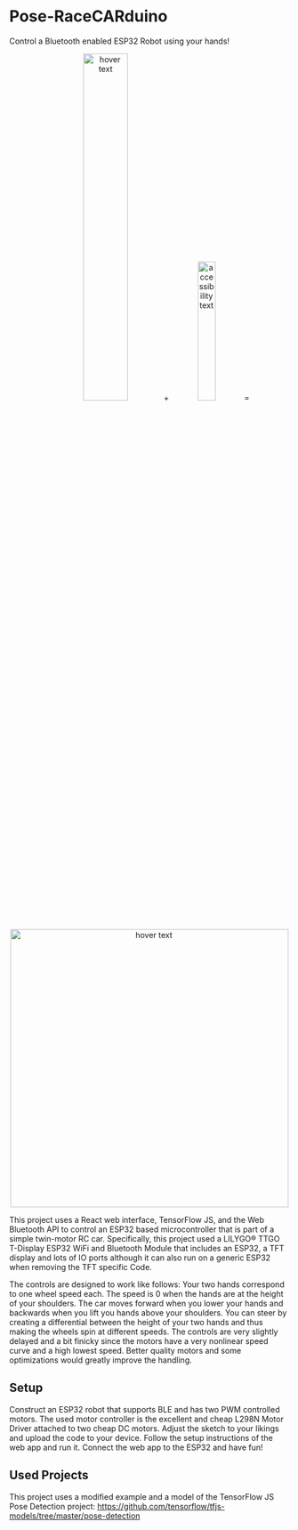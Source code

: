# Pose-RaceCARduino

Control a Bluetooth enabled ESP32 Robot using your hands!

<p align="center">
  <img src="Images/webapp.jpg" width="40%" title="hover text">
  +
  <img src="Images/robot.jpg" width="25.3%" alt="accessibility text">
  =
</p>

<p align="center">
  <img src="Images/demovideo.gif" height="500" title="hover text">
</p>


This project uses a React web interface, TensorFlow JS, and the Web Bluetooth API to control an ESP32 based microcontroller that is part of a simple twin-motor RC car. Specifically, this project used a LILYGO® TTGO T-Display ESP32 WiFi and Bluetooth Module that includes an ESP32, a TFT display and lots of IO ports although it can also run on a generic ESP32 when removing the TFT specific Code.

The controls are designed to work like follows: Your two hands correspond to one wheel speed each. The speed is 0 when the hands are at the height of your shoulders. The car moves forward when you lower your hands and backwards when you lift you hands above your shoulders. You can steer by creating a differential between the height of your two hands and thus making the wheels spin at different speeds. The controls are very slightly delayed and a bit finicky since the motors have a very nonlinear speed curve and a high lowest speed. Better quality motors and some optimizations would greatly improve the handling.

## Setup

Construct an ESP32 robot that supports BLE and has two PWM controlled motors. The used motor controller is the excellent and cheap L298N Motor Driver attached to two cheap DC motors. Adjust the sketch to your likings and upload the code to your device. Follow the setup instructions of the web app and run it. Connect the web app to the ESP32 and have fun!

## Used Projects

This project uses a modified example and a model of the TensorFlow JS Pose Detection project: https://github.com/tensorflow/tfjs-models/tree/master/pose-detection
